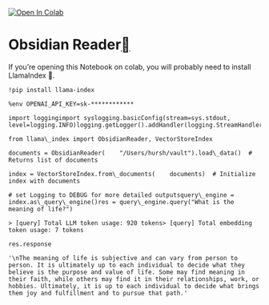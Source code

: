 [![Open In Colab](https://colab.research.google.com/assets/colab-badge.svg)](https://colab.research.google.com/github/jerryjliu/llama_index/blob/main/docs/examples/data_connectors/ObsidianReaderDemo.ipynb)

Obsidian Reader[](#obsidian-reader "Permalink to this heading")
================================================================

If you’re opening this Notebook on colab, you will probably need to install LlamaIndex 🦙.


```
!pip install llama-index
```

```
%env OPENAI_API_KEY=sk-************
```

```
import loggingimport syslogging.basicConfig(stream=sys.stdout, level=logging.INFO)logging.getLogger().addHandler(logging.StreamHandler(stream=sys.stdout))
```

```
from llama\_index import ObsidianReader, VectorStoreIndex
```

```
documents = ObsidianReader(    "/Users/hursh/vault").load\_data()  # Returns list of documents
```

```
index = VectorStoreIndex.from\_documents(    documents)  # Initialize index with documents
```

```
# set Logging to DEBUG for more detailed outputsquery\_engine = index.as\_query\_engine()res = query\_engine.query("What is the meaning of life?")
```

```
> [query] Total LLM token usage: 920 tokens> [query] Total embedding token usage: 7 tokens
```

```
res.response
```

```
'\nThe meaning of life is subjective and can vary from person to person. It is ultimately up to each individual to decide what they believe is the purpose and value of life. Some may find meaning in their faith, while others may find it in their relationships, work, or hobbies. Ultimately, it is up to each individual to decide what brings them joy and fulfillment and to pursue that path.'
```
